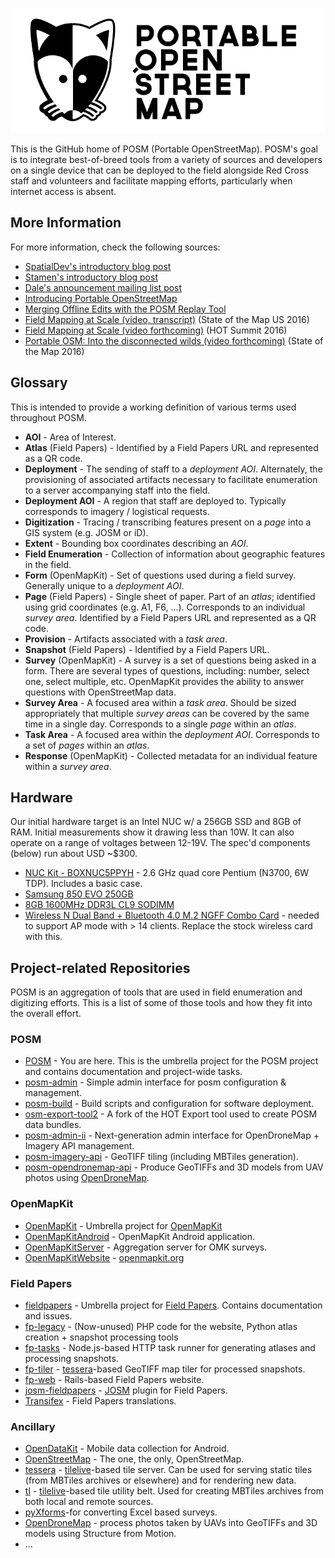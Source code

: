 ![POSM](https://raw.githubusercontent.com/americanredcross/posm/master/mediakit/logo-full.png "Portable OpenStreetMap")

This is the GitHub home of POSM (Portable OpenStreetMap). POSM's goal is to
integrate best-of-breed tools from a variety of sources and developers on a
single device that can be deployed to the field alongside Red Cross staff and
volunteers and facilitate mapping efforts, particularly when internet access is
absent.

## More Information

For more information, check the following sources:

* [SpatialDev's introductory blog post](http://news.spatialdev.com/portable-open-street-map/)
* [Stamen's introductory blog post](https://hi.stamen.com/taking-open-street-map-into-the-field-a07265a08f19)
* [Dale's announcement mailing list post](https://lists.openstreetmap.org/pipermail/talk/2015-December/075250.html)
* [Introducing Portable OpenStreetMap](https://hi.stamen.com/introducing-portable-openstreetmap-bff9b04c0e16#.uf5robi75)
* [Merging Offline Edits with the POSM Replay Tool](https://hi.stamen.com/merging-offline-edits-with-the-posm-replay-tool-2f39a4410d2a#.hi4xe5hlw)
* [Field Mapping at Scale (video, transcript)](http://stateofthemap.us/2016/field-mapping-at-scale/) (State of the Map US 2016)
* [Field Mapping at Scale (video forthcoming)](http://summit.hotosm.org/program/) (HOT Summit 2016)
* [Portable OSM: Into the disconnected wilds (video forthcoming)](http://2016.stateofthemap.org/2016/portable-osm-osm-in-the-disconnected-wilds/) (State of the Map 2016)

## Glossary

This is intended to provide a working definition of various terms used
throughout POSM.

* **AOI** - Area of Interest.
* **Atlas** (Field Papers) - Identified by a Field Papers URL and represented as
  a QR code.
* **Deployment** - The sending of staff to a _deployment AOI_. Alternately, the
  provisioning of associated artifacts necessary to facilitate enumeration to a
  server accompanying staff into the field.
* **Deployment AOI** - A region that staff are deployed to. Typically
  corresponds to imagery / logistical requests.
* **Digitization** - Tracing / transcribing features present on a _page_ into a
  GIS system (e.g. JOSM or iD).
* **Extent** - Bounding box coordinates describing an _AOI_.
* **Field Enumeration** - Collection of information about geographic features
  in the field.
* **Form** (OpenMapKit) - Set of questions used during a field survey. Generally
  unique to a _deployment AOI_.
* **Page** (Field Papers) - Single sheet of paper. Part of an _atlas_;
  identified using grid coordinates (e.g. A1, F6, ...). Corresponds to an
  individual _survey area_. Identified by a Field Papers URL and represented as
  a QR code.
* **Provision** - Artifacts associated with a _task area_.
* **Snapshot** (Field Papers) - Identified by a Field Papers URL.
* **Survey** (OpenMapKit) - A survey is a set of questions being asked in a form. There are several types of questions, including: number, select one, select multiple, etc. OpenMapKit provides the ability to answer questions with OpenStreetMap data.
* **Survey Area** - A focused area within a _task area_. Should be sized
  appropriately that multiple _survey areas_ can be covered by the same time in
  a single day. Corresponds to a single _page_ within an _atlas_.
* **Task Area** - A focused area within the _deployment AOI_. Corresponds to a
  set of _pages_ within an _atlas_.
* **Response** (OpenMapKit) - Collected metadata for an individual feature
  within a _survey area_.

## Hardware

Our initial hardware target is an Intel NUC w/ a 256GB SSD and 8GB of RAM.
Initial measurements show it drawing less than 10W. It can also operate on a
range of voltages between 12-19V. The spec'd components (below) run about USD
~$300.

* [NUC Kit - BOXNUC5PPYH](http://smile.amazon.com/gp/product/B00XPVQHDU) - 2.6
  GHz quad core Pentium (N3700, 6W TDP). Includes a basic case.
* [Samsung 850 EVO 250GB](http://smile.amazon.com/gp/product/B00OAJ412U)
* [8GB 1600MHz DDR3L CL9 SODIMM](http://smile.amazon.com/gp/product/B00KQCOTCM)
* [Wireless N Dual Band + Bluetooth 4.0 M.2 NGFF Combo Card](https://www.thinkpenguin.com/gnu-linux/wireless-n-dual-band-bluetooth-40-m2-ngff-combo-card) -
  needed to support AP mode with > 14 clients. Replace the stock wireless card
  with this.

## Project-related Repositories

POSM is an aggregation of tools that are used in field enumeration and
digitizing efforts. This is a list of some of those tools and how they fit into
the overall effort.

### POSM

* [POSM](https://github.com/AmericanRedCross/posm) - You are here. This is the
  umbrella project for the POSM project and contains documentation and
  project-wide tasks.
* [posm-admin](https://github.com/AmericanRedCross/posm-admin) - Simple admin
  interface for posm configuration & management.
* [posm-build](https://github.com/AmericanRedCross/posm-build) - Build scripts
  and configuration for software deployment.
* [osm-export-tool2](https://github.com/AmericanRedCross/osm-export-tool2/tree/posm) - A 
fork of the HOT Export tool used to create POSM data bundles.
* [posm-admin-ii](https://github.com/AmericanRedCross/posm-admin2) - Next-generation admin interface for OpenDroneMap + Imagery API management.
* [posm-imagery-api](https://github.com/AmericanRedCross/posm-imagery-api) - GeoTIFF tiling (including MBTiles generation).
* [posm-opendronemap-api](https://github.com/AmericanRedCross/posm-opendronemap-api) - Produce GeoTIFFs and 3D models from UAV photos using [OpenDroneMap](http://opendronemap.github.io/odm/).

### OpenMapKit

* [OpenMapKit](https://github.com/AmericanRedCross/OpenMapKit) - Umbrella
  project for [OpenMapKit](http://openmapkit.org/)
* [OpenMapKitAndroid](https://github.com/AmericanRedCross/OpenMapKitAndroid) -
  OpenMapKit Android application.
* [OpenMapKitServer](https://github.com/americanredcross/OpenMapkitServer) -
  Aggregation server for OMK surveys.
* [OpenMapKitWebsite](https://github.com/AmericanRedCross/OpenMapKitWebsite) -
  [openmapkit.org](http://openmapkit.org/)

### Field Papers

* [fieldpapers](https://github.com/fieldpapers/fieldpapers) - Umbrella project
  for [Field Papers](http://fieldpapers.org/). Contains documentation and issues.
* [fp-legacy](https://github.com/fieldpapers/fp-legacy) - (Now-unused) PHP code
  for the website, Python atlas creation + snapshot processing tools
* [fp-tasks](https://github.com/fieldpapers/fp-tasks) - Node.js-based HTTP task
  runner for generating atlases and processing snapshots.
* [fp-tiler](https://github.com/fieldpapers/fp-tiler) -
  [tessera](https://github.com/mojodna/tessera)-based GeoTIFF map tiler for
  processed snapshots.
* [fp-web](https://github.com/fieldpapers/fp-web) - Rails-based Field Papers
  website.
* [josm-fieldpapers](https://github.com/fieldpapers/josm-fieldpapers) -
  [JOSM](https://josm.openstreetmap.de/) plugin for Field Papers.
* [Transifex](https://www.transifex.com/fieldpapers/) - Field Papers
  translations.

### Ancillary

* [OpenDataKit](https://opendatakit.org/) - Mobile data collection for Android.
* [OpenStreetMap](http://openstreetmap.org/) - The one, the only, OpenStreetMap.
* [tessera](https://github.com/mojodna/tessera) -
  [tilelive](https://github.com/mapbox/tilelive)-based tile server. Can be used
  for serving static tiles (from MBTiles archives or elsewhere) and for
  rendering new data.
* [tl](https://github.com/mojodna/tl) -
  [tilelive](https://github.com/mapbox/tilelive)-based tile utility belt. Used
  for creating MBTiles archives from both local and remote sources.
* [pyXforms](https://github.com/uw-ictd/pyxform)-for converting Excel based surveys.
* [OpenDroneMap](https://github.com/OpenDroneMap/OpenDroneMap) - process photos taken by UAVs into GeoTIFFs and 3D models using Structure from Motion.
* ...
